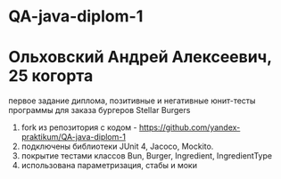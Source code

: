 # QA-java-diplom-1
# Ольховский Андрей Алексеевич, 25 когорта 
первое задание диплома, позитивные и негативные юнит-тесты программы для заказа бургеров Stellar Burgers 
1) fork из репозитория с кодом - https://github.com/yandex-praktikum/QA-java-diplom-1 
2) подключены библиотеки JUnit 4, Jacoco, Mockito. 
3) покрытие тестами классов Bun, Burger, Ingredient, IngredientType 
4) использована параметризация, стабы и моки
